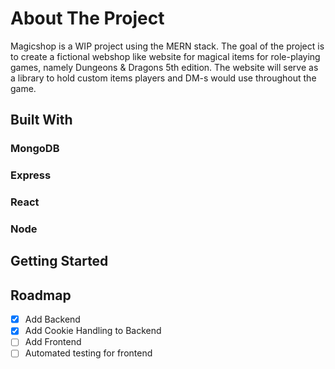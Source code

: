# About The Project

Magicshop is a WIP project using the MERN stack. The goal of the project is to create a fictional webshop like website for magical items for role-playing games, namely Dungeons & Dragons 5th edition.
The website will serve as a library to hold custom items players and DM-s would use throughout the game.


## Built With
### MongoDB
### Express
### React
### Node

## Getting Started


## Roadmap
- [x] Add Backend
- [x] Add Cookie Handling to Backend
- [ ] Add Frontend
- [ ] Automated testing for frontend
